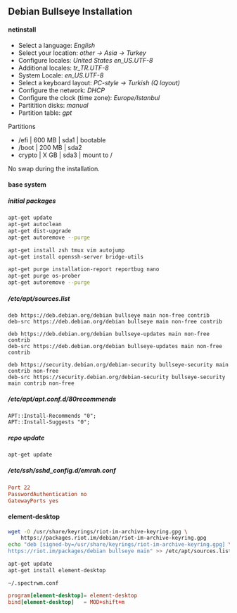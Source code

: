 ## Debian Bullseye Installation

#### netinstall

- Select a language: _English_
- Select your location: _other -> Asia -> Turkey_
- Configure locales: _United States en_US.UTF-8_
- Additional locales: _tr_TR.UTF-8_
- System Locale: _en_US.UTF-8_
- Select a keyboard layout: _PC-style -> Turkish (Q layout)_
- Configure the network: _DHCP_
- Configure the clock (time zone): _Europe/Istanbul_
- Partitition disks: _manual_
- Partition table: _gpt_

Partitions

- /efi | 600 MB | sda1 | bootable
- /boot | 200 MB | sda2
- crypto | X GB | sda3 | mount to /

No swap during the installation.

#### base system

##### initial packages

```bash
apt-get update
apt-get autoclean
apt-get dist-upgrade
apt-get autoremove --purge

apt-get install zsh tmux vim autojump
apt-get install openssh-server bridge-utils

apt-get purge installation-report reportbug nano
apt-get purge os-prober
apt-get autoremove --purge
```

##### /etc/apt/sources.list

```
deb https://deb.debian.org/debian bullseye main non-free contrib
deb-src https://deb.debian.org/debian bullseye main non-free contrib

deb https://deb.debian.org/debian bullseye-updates main non-free contrib
deb-src https://deb.debian.org/debian bullseye-updates main non-free contrib

deb https://security.debian.org/debian-security bullseye-security main contrib non-free
deb-src https://security.debian.org/debian-security bullseye-security main contrib non-free
```

##### /etc/apt/apt.conf.d/80recommends

```
APT::Install-Recommends "0";
APT::Install-Suggests "0";
```

##### repo update

```bash
apt-get update
```

##### /etc/ssh/sshd_config.d/emrah.conf

```conf
Port 22
PasswordAuthentication no
GatewayPorts yes
```

#### element-desktop

```bash
wget -O /usr/share/keyrings/riot-im-archive-keyring.gpg \
    https://packages.riot.im/debian/riot-im-archive-keyring.gpg
echo "deb [signed-by=/usr/share/keyrings/riot-im-archive-keyring.gpg] \
https://riot.im/packages/debian bullseye main" >> /etc/apt/sources.list

apt-get update
apt-get install element-desktop
```

`~/.spectrwm.conf`

```conf
program[element-desktop]= element-desktop
bind[element-desktop]   = MOD+shift+m
```
